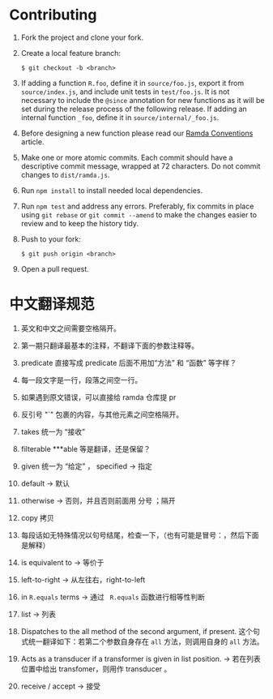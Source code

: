 # Contributing

1.  Fork the project and clone your fork.

1.  Create a local feature branch:

        $ git checkout -b <branch>

1.  If adding a function `R.foo`, define it in `source/foo.js`, export it from
    `source/index.js`, and include unit tests in `test/foo.js`. It is not necessary
    to include the `@since` annotation for new functions as it will be set
    during the release process of the following release. If adding an internal
    function `_foo`, define it in `source/internal/_foo.js`.

1.  Before designing a new function please read our [Ramda Conventions](https://github.com/ramda/ramda/wiki/Ramda-Conventions) article.

1.  Make one or more atomic commits. Each commit should have a descriptive
    commit message, wrapped at 72 characters. Do not commit changes to
    `dist/ramda.js`.

1.  Run `npm install` to install needed local dependencies.

1.  Run `npm test` and address any errors.  Preferably, fix commits in place
    using `git rebase` or `git commit --amend` to make the changes easier to
    review and to keep the history tidy.

1.  Push to your fork:

        $ git push origin <branch>

1.  Open a pull request.

# 中文翻译规范

1. 英文和中文之间需要空格隔开。

2. 第一期只翻译最基本的注释，不翻译下面的参数注释等。

3. predicate 直接写成 predicate 后面不用加“方法” 和 “函数” 等字样？

4. 每一段文字是一行，段落之间空一行。

5. 如果遇到原文错误，可以直接给 ramda 仓库提 pr

6. 反引号 "`" 包裹的内容，与其他元素之间空格隔开。

7. takes 统一为 “接收” 

8. filterable ***able 等是翻译，还是保留？

9. given 统一为 “给定” ， specified -> 指定

10. default -> 默认

11. otherwise -> 否则，并且否则前面用 分号 ；隔开

12. copy 拷贝

13. 每段话如无特殊情况以句号结尾，检查一下，（也有可能是冒号：，然后下面是解释）

14. is equivalent to -> 等价于

15. left-to-right -> 从左往右，right-to-left

16. in `R.equals` terms -> 通过 ` R.equals` 函数进行相等性判断

17. list -> 列表

18. Dispatches to the all method of the second argument, if present. 这个句式统一翻译如下：若第二个参数自身存在 `all` 方法，则调用自身的 `all` 方法。

19. Acts as a transducer if a transformer is given in list position. -> 若在列表位置中给出 transfomer，则用作 transducer 。

20. receive / accept -> 接受
